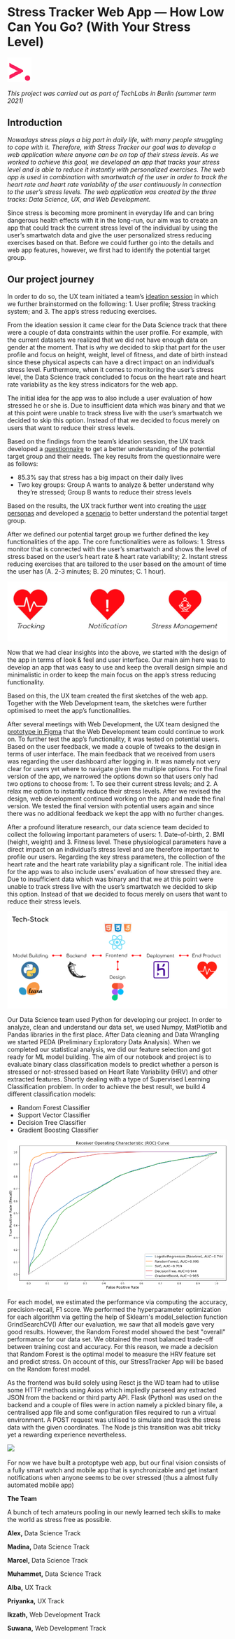 # **Stress Tracker Web App — How Low Can You Go? (With Your Stress Level)**

![](Images/techlabs_logo.png)

_This project was carried out as part of TechLabs in Berlin (summer term 2021)_


## **Introduction**

_Nowadays stress plays a big part in daily life, with many people struggling to cope with it. Therefore, with Stress Tracker our goal was to develop a web application where anyone can be on top of their stress levels. As we worked to achieve this goal, we developed an app that tracks your stress level and is able to reduce it instantly with personalized exercises. The web app is used in combination with smartwatch of the user in order to track the heart rate and heart rate variability of the user continuously in connection to the user’s stress levels. The web application was created by the three tracks: Data Science, UX, and Web Development._

Since stress is becoming more prominent in everyday life and can bring dangerous health effects with it in the long-run, our aim was to create an app that could track the current stress level of the individual by using the user’s smartwatch data and give the user personalized stress reducing exercises based on that. Before we could further go into the details and web app features, however, we first had to identify the potential target group. 

## **Our project journey**
In order to do so, the UX team initiated a team’s [ideation session](https://www.notion.so/Ideation-Session-Part-II-14703a952e914db49148e33993b59739 ) in which we further brainstormed on the following: 1. User profile; Stress tracking system; and 3. The app’s stress reducing exercises. 

From the ideation session it came clear for the Data Science track that there were a couple of data constraints within the user profile. For example, with the current datasets we realized that we did not have enough data on gender at the moment. That is why we decided to skip that part for the user profile and focus on height, weight, level of fitness, and date of birth instead since these physical aspects can have a direct impact on an individual’s stress level. Furthermore, when it comes to monitoring the user’s stress level, the Data Science track concluded to focus on the heart rate and heart rate variability as the key stress indicators for the web app.

The initial idea for the app was to also include a user evaluation of how stressed he or she is. Due to insufficient data which was binary and that we at this point were unable to track stress live with the user’s smartwatch we decided to skip this option. Instead of that we decided to focus merely on users that want to reduce their stress levels.

Based on the findings from the team’s ideation session, the UX track developed a [questionnaire](https://docs.google.com/forms/d/e/1FAIpQLSeJs9v_09XG_vQDJhvS4x-IMReQplxiEyfhgnlYeFJXxKJluA/viewform) to get a better understanding of the potential target group and their needs. The key results from the questionnaire were as follows: 




* 85.3% say that stress has a big impact on their daily lives
* Two key groups: Group A wants to analyze & better understand why they’re stressed; Group B wants to reduce their stress levels

Based on the results, the UX track further went into creating the [user personas](https://miro.com/app/board/o9J_lBJW7fo=/) and developed a [scenario](https://miro.com/app/board/o9J_lAADQNw=/) to better understand the potential target group.

After we defined our potential target group we further defined the key functionalities of the app. The core functionalities were as follows: 1. Stress monitor that is connected with the user’s smartwatch and shows the level of stress based on the user’s heart rate & heart rate variability; 2. Instant stress reducing exercises that are tailored to the user based on the amount of time the user has (A. 2-3 minutes; B. 20 minutes; C. 1 hour). 

![](Images/main_functions.png)

Now that we had clear insights into the above, we started with the design of the app in terms of look & feel and user interface. Our main aim here was to develop an app that was easy to use and keep the overall design simple and minimalistic in order to keep the main focus on the app’s stress reducing functionality.

Based on this, the UX team created the first sketches of the web app. Together with the Web Development team, the sketches were further optimised to meet the app’s functionalities. 

After several meetings with Web Development, the UX team designed the [prototype in Figma](https://www.figma.com/file/8L3kBzrKBUXWPbGQP37m2B/Stress-Tracker-Wireframes?node-id=121%3A6) that the Web Development team could continue to work on. To further test the app’s functionality, it was tested on potential users. Based on the user feedback, we made a couple of tweaks to the design in terms of user interface. The main feedback that we received from users was regarding the user dashboard after logging in. It was namely not very clear for users yet where to navigate given the multiple options. For the final version of the app, we narrowed the options down so that users only had two options to choose from: 1. To see their current stress levels; and 2. A relax me option to instantly reduce their stress levels. After we revised the design, web development continued working on the app and made the final version. We tested the final version with potential users again and since there was no additional feedback we kept the app with no further changes.

After a profound literature research, our data science team decided to collect the following important parameters of users: 1. Date-of-birth, 2. BMI (height, weight) and 3. Fitness level. These physiological parameters have a direct impact on an individual’s stress level and are therefore important to profile our users. Regarding the key stress parameters, the collection of the heart rate and the heart rate variability play a significant role. 
The initial idea for the app was to also include users' evaluation of how stressed they are. Due to insufficient data which was binary and that we at this point were unable to track stress live with the user’s smartwatch we decided to skip this option. Instead of that we decided to focus merely on users that want to reduce their stress levels.

![](Images/tech-stack.png)

Our Data Science team used Python for developing our project. In order to analyze, clean and understand our data set, we used Numpy, MatPlotlib and Pandas libraries in the first place. After Data cleaning and Data Wrangling we started PEDA (Preliminary Exploratory Data Analysis).
When we completed our statistical analysis, we did our feature selection and got ready for ML model building.
The aim of our notebook and project is to evaluate binary class classification models to predict whether a person is stressed or not-stressed based on Heart Rate Variability (HRV) and other extracted features. Shortly dealing with a type of Supervised Learning Classification problem.
In order to achieve the best result, we build 4 different classification models: 
- Random Forest Classifier
- Support Vector Classifier
- Decision Tree Classifier
- Gradient Boosting Classifier

![](Images/auc_roc.png)

For each model, we estimated the performance via computing the accuracy, precision-recall, F1 score. We performed the hyperparameter optimization for each algorithm via getting the help of Sklearn's model_selection function  GrindSearchCV()
After our evaluation, we saw that all models gave very good results. However, the Random Forest model showed the best "overall" performance for our data set. We obtained the most balanced trade-off between training cost and accuracy. For this reason, we made a decision that Random Forest is the optimal model to measure the HRV feature set and predict stress. On account of this, our StressTracker App will be based on the Random forest model. 

As the frontend was build solely using Resct js the WD team had to utilise some HTTP methods using Axios which impliedly parseed any extracted JSON from the backend or third party API. Flask (Python) was used on the backend and a couple of files were in action namely a pickled binary file, a centralised app file and some configuration files required to run a virtual environment. A POST request was utilised to simulate and track the stress data with the given coordinates. The Node js this transition was abit tricky yet a rewarding experience nevertheless.

![](Images/future-design.jpg)

For now we have built a protoptype web app, but our final vision consists of a fully smart watch and mobile app that is synchronizable and get instant notifications when anyone seems to be over stressed (thus a  almost fully automated mobile app)

**The Team**

A bunch of tech amateurs pooling in our newly learned tech skills to make the world as stress free as possible.

**Alex,** Data Science Track

**Madina,** Data Science Track

**Marcel,** Data Science Track

**Muhammet,** Data Science Track

**Alba,** UX Track

**Priyanka,** UX Track

**Ikzath,** Web Development Track

**Suwana,** Web Development Track

